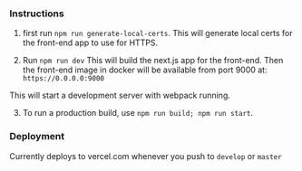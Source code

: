 

### Instructions
1. first run `npm run generate-local-certs`. This will generate local certs for the front-end app to use for HTTPS.


2. Run `npm run dev`
This will build the next.js app for the front-end. Then the front-end image in docker will be available
from port 9000 at: ```https://0.0.0.0:9000```

This will start a development server with webpack running.

3. To run a production build, use `npm run build; npm run start`.


### Deployment
Currently deploys to vercel.com whenever you push to `develop` or `master`
